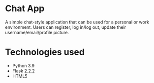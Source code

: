 # Chat App
A simple chat-style application that can be used for a personal or work environment.
Users can register, log in/log out, update their username/email/profile picture.

# Technologies used
- Python 3.9
- Flask 2.2.2
- HTML5

